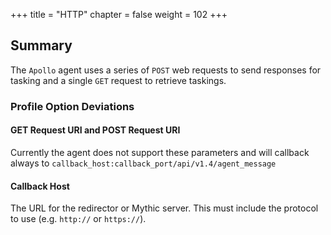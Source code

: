 +++
title = "HTTP"
chapter = false
weight = 102
+++

## Summary
The `Apollo` agent uses a series of `POST` web requests to send responses for tasking and a single `GET` request to retrieve taskings.

### Profile Option Deviations

#### GET Request URI and POST Request URI

Currently the agent does not support these parameters and will callback always to `callback_host:callback_port/api/v1.4/agent_message`

#### Callback Host
The URL for the redirector or Mythic server. This must include the protocol to use (e.g. `http://` or `https://`). 